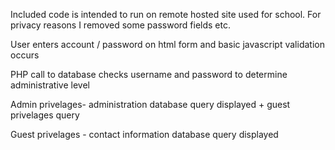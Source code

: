 Included code is intended to run on remote hosted site used for school.  For privacy reasons I removed some password fields etc.

User enters account / password on html form and basic javascript validation occurs

PHP call to database checks username and password to determine administrative level

Admin privelages-  administration database query displayed + guest privelages query

Guest privelages - contact information database query displayed
